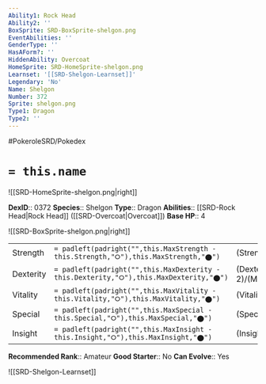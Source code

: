 ```yaml
---
Ability1: Rock Head
Ability2: ''
BoxSprite: SRD-BoxSprite-shelgon.png
EventAbilities: ''
GenderType: ''
HasAForm?: ''
HiddenAbility: Overcoat
HomeSprite: SRD-HomeSprite-shelgon.png
Learnset: '[[SRD-Shelgon-Learnset]]'
Legendary: 'No'
Name: Shelgon
Number: 372
Sprite: shelgon.png
Type1: Dragon
Type2: ''
---
```


#PokeroleSRD/Pokedex

# `= this.name`

![[SRD-HomeSprite-shelgon.png|right]]

**DexID**:: 0372
**Species**:: Shelgon
**Type**:: Dragon
**Abilities**:: [[SRD-Rock Head|Rock Head]] ([[SRD-Overcoat|Overcoat]])
**Base HP**:: 4

![[SRD-BoxSprite-shelgon.png|right]]

|           |                                                                                        |                                          |
| --------- | -------------------------------------------------------------------------------------- | ---------------------------------------- |
| Strength  | `= padleft(padright("",this.MaxStrength - this.Strength,"⭘"),this.MaxStrength,"⬤")`    | (Strength::3)/(MaxStrength::6)   |
| Dexterity | `= padleft(padright("",this.MaxDexterity - this.Dexterity,"⭘"),this.MaxDexterity,"⬤")` | (Dexterity:: 2)/(MaxDexterity::4) |
| Vitality  | `= padleft(padright("",this.MaxVitality - this.Vitality,"⭘"),this.MaxVitality,"⬤")`    | (Vitality::3)/(MaxVitality::6)   |
| Special   | `= padleft(padright("",this.MaxSpecial - this.Special,"⭘"),this.MaxSpecial,"⬤")`       | (Special::2)/(MaxSpecial::4)     |
| Insight   | `= padleft(padright("",this.MaxInsight - this.Insight,"⭘"),this.MaxInsight,"⬤")`       | (Insight::2)/(MaxInsight::4)     |

**Recommended Rank**:: Amateur
**Good Starter**:: No
**Can Evolve**:: Yes

![[SRD-Shelgon-Learnset]]